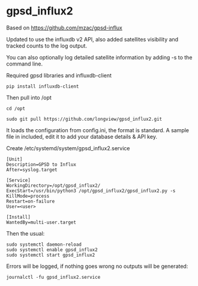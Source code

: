 # gpsd_influx2
Based on https://github.com/mzac/gpsd-influx

Updated to use the influxdb v2 API, also added satellites visibility and tracked counts to the log output.

You can also optionally log detailed satellite information by adding -s to the command line.

Required gpsd libraries and influxdb-client
```
pip install influxdb-client
```
Then pull into /opt
```
cd /opt

sudo git pull https://github.com/longview/gpsd_influx2.git
```
It loads the configuration from config.ini, the format is standard. A sample file in included, edit it to add your database details & API key.

Create /etc/systemd/system/gpsd_influx2.service
```
[Unit]
Description=GPSD to Influx
After=syslog.target

[Service]
WorkingDirectory=/opt/gpsd_influx2/
ExecStart=/usr/bin/python3 /opt/gpsd_influx2/gpsd_influx2.py -s
KillMode=process
Restart=on-failure
User=<user>

[Install]
WantedBy=multi-user.target
```

Then the usual:
```
sudo systemctl daemon-reload
sudo systemctl enable gpsd_influx2
sudo systemctl start gpsd_influx2
```

Errors will be logged, if nothing goes wrong no outputs will be generated:
```
journalctl -fu gpsd_influx2.service
```
